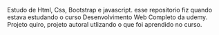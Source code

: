 Estudo de Html, Css, Bootstrap e javascript.
esse repositorio fiz quando estava estudando o curso Desenvolvimento Web Completo da udemy.
Projeto quiro, projeto autoral utlizando o que foi aprendido no curso.

